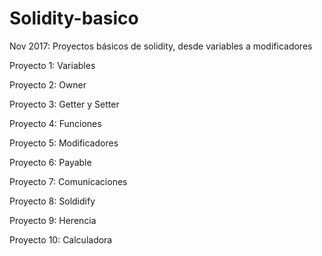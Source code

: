 # Solidity-basico
Nov 2017: Proyectos básicos de solidity, desde variables a modificadores

Proyecto 1: Variables

Proyecto 2: Owner 

Proyecto 3: Getter y Setter

Proyecto 4: Funciones

Proyecto 5: Modificadores

Proyecto 6: Payable

Proyecto 7: Comunicaciones

Proyecto 8: Soldidify

Proyecto 9: Herencia

Proyecto 10: Calculadora


